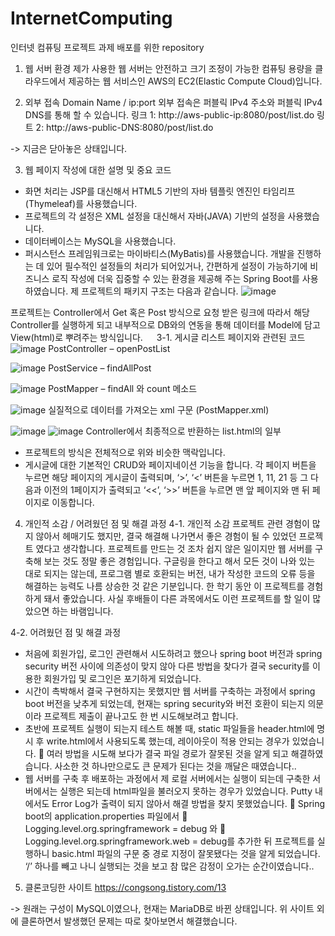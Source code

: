 # InternetComputing
인터넷 컴퓨팅 프로젝트 과제 배포를 위한 repository

1. 웹 서버 환경
제가 사용한 웹 서버는 안전하고 크기 조정이 가능한 컴퓨팅 용량을 클라우드에서 제공하는 웹 서비스인 AWS의 EC2(Elastic Compute Cloud)입니다.


2. 외부 접속 Domain Name / ip:port
외부 접속은 퍼블릭 IPv4 주소와 퍼블릭 IPv4 DNS를 통해 할 수 있습니다.
링크 1: http://aws-public-ip:8080/post/list.do 
링트 2: http://aws-public-DNS:8080/post/list.do 

-> 지금은 닫아놓은 상태입니다.


3.	웹 페이지 작성에 대한 설명 및 중요 코드
-	화면 처리는 JSP를 대신해서 HTML5 기반의 자바 템플릿 엔진인 타임리프(Thymeleaf)를 사용했습니다.
-	프로젝트의 각 설정은 XML 설정을 대신해서 자바(JAVA) 기반의 설정을 사용했습니다.
-	데이터베이스는 MySQL을 사용했습니다.
-	퍼시스턴스 프레임워크로는 마이바티스(MyBatis)를 사용했습니다.
개발을 진행하는 데 있어 필수적인 설정들의 처리가 되어있거나, 간편하게 설정이 가능하기에 비즈니스 로직 작성에 더욱 집중할 수 있는 환경을 제공해 주는 Spring Boot를 사용하였습니다. 제 프로젝트의 패키지 구조는 다음과 같습니다.
![image](https://github.com/honeyWater/InternetComputing/assets/99648793/c273beb6-50f3-4d0d-be18-a3fba1d1f933)

프로젝트는 Controller에서 Get 혹은 Post 방식으로 요청 받은 링크에 따라서 해당 Controller를 실행하게 되고 내부적으로 DB와의 연동을 통해 데이터를 Model에 담고 View(html)로 뿌려주는 방식입니다.
 
3-1. 게시글 리스트 페이지와 관련된 코드
![image](https://github.com/honeyWater/InternetComputing/assets/99648793/15f6f080-4ff7-4139-bd11-d1259de8634f)
PostController – openPostList

![image](https://github.com/honeyWater/InternetComputing/assets/99648793/22ad3def-c9b8-4aff-a97f-9f825b17a3df)
PostService – findAllPost

![image](https://github.com/honeyWater/InternetComputing/assets/99648793/0f2ef83b-ab4f-4aa5-a155-a95111effb45)
PostMapper – findAll 와 count 메소드

![image](https://github.com/honeyWater/InternetComputing/assets/99648793/9db38119-1d9f-4ca1-9f5b-107de6077e94)
실질적으로 데이터를 가져오는 xml 구문 (PostMapper.xml)
 
![image](https://github.com/honeyWater/InternetComputing/assets/99648793/120eac74-21cd-4022-bdf9-ab821aff34b5)
![image](https://github.com/honeyWater/InternetComputing/assets/99648793/7358e698-b37c-4e3a-87ca-ce65b786aaf9)
Controller에서 최종적으로 반환하는 list.html의 일부

-	프로젝트의 방식은 전체적으로 위와 비슷한 맥락입니다.
-	게시글에 대한 기본적인 CRUD와 페이지네이션 기능을 합니다. 각 페이지 버튼을 누르면 해당 페이지의 게시글이 출력되며, ‘>’, ‘<’ 버튼을 누르면 1, 11, 21 등 그 다음과 이전의 1페이지가 출력되고 ‘<<’, ‘>>’ 버튼을 누르면 맨 앞 페이지와 맨 뒤 페이지로 이동합니다.


4. 개인적 소감 / 어려웠던 점 및 해결 과정
4-1. 개인적 소감
프로젝트 관련 경험이 많지 않아서 헤매기도 했지만, 결국 해결해 나가면서 좋은 경험이 될 수 있었던 프로젝트 였다고 생각합니다. 프로젝트를 만드는 것 조차 쉽지 않은 일이지만 웹 서버를 구축해 보는 것도 정말 좋은 경험입니다. 구글링을 한다고 해서 모든 것이 나와 있는 대로 되지는 않는데, 프로그램 별로 호환되는 버전, 내가 작성한 코드의 오류 등을 해결하는 능력도 나름 상승한 것 같은 기분입니다. 한 학기 동안 이 프로젝트를 경험하게 돼서 좋았습니다. 사실 후배들이 다른 과목에서도 이런 프로젝트를 할 일이 많았으면 하는 바램입니다.

4-2. 어려웠던 점 및 해결 과정
-	처음에 회원가입, 로그인 관련해서 시도하려고 했으나 spring boot 버전과 spring security 버전 사이에 의존성이 맞지 않아 다른 방법을 찾다가 결국 security를 이용한 회원가입 및 로그인은 포기하게 되었습니다.
-	시간이 촉박해서 결국 구현하지는 못했지만 웹 서버를 구축하는 과정에서 spring boot 버전을 낮추게 되었는데, 현재는 spring security와 버전 호환이 되는지 의문이라 프로젝트 제출이 끝나고도 한 번 시도해보려고 합니다.
-	초반에 프로젝트 실행이 되는지 테스트 해볼 때, static 파일들을 header.html에 명시 후 write.html에서 사용되도록 했는데, 레이아웃이 적용 안되는 경우가 있었습니다.
	여러 방법을 시도해 보다가 결국 파일 경로가 잘못된 것을 알게 되고 해결하였습니다.
사소한 것 하나만으로도 큰 문제가 된다는 것을 깨달은 때였습니다..
-	웹 서버를 구축 후 배포하는 과정에서 제 로컬 서버에서는 실행이 되는데 구축한 서버에서는 실행은 되는데 html파일을 불러오지 못하는 경우가 있었습니다. Putty 내에서도 Error Log가 출력이 되지 않아서 해결 방법을 찾지 못했었습니다.
	Spring boot의 application.properties 파일에서
	Logging.level.org.springframework = debug 와
	Logging.level.org.springframework.web = debug를 추가한 뒤 프로젝트를 실행하니 basic.html 파일의 구문 중 경로 지정이 잘못됐다는 것을 알게 되었습니다. ‘/’ 하나를 빼고 나니 실행되는 것을 보고 참 많은 감정이 오가는 순간이였습니다..


5. 클론코딩한 사이트
https://congsong.tistory.com/13

-> 원래는 구성이 MySQL이였으나, 현재는 MariaDB로 바뀐 상태입니다. 위 사이트 외에 클론하면서 발생했던 문제는 따로 찾아보면서 해결했습니다.
